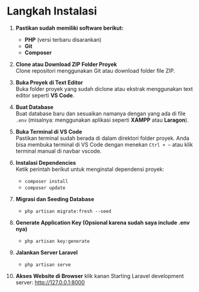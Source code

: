 # Langkah Instalasi

1. **Pastikan sudah memiliki software berikut:**
   - **PHP** (versi terbaru disarankan)
   - **Git**
   - **Composer**

2. **Clone atau Download ZIP Folder Proyek**  
   Clone repositori menggunakan Git atau download folder file ZIP.

3. **Buka Proyek di Text Editor**  
   Buka folder proyek yang sudah diclone atau ekstrak menggunakan text editor seperti **VS Code**.

4. **Buat Database**  
   Buat database baru dan sesuaikan namanya dengan yang ada di file `.env` (misalnya: menggunakan aplikasi seperti **XAMPP** atau **Laragon**).

5. **Buka Terminal di VS Code**  
   Pastikan terminal sudah berada di dalam direktori folder proyek. Anda bisa membuka terminal di VS Code dengan menekan `Ctrl + ~` atau klik terminal manual di navbar vscode.

6. **Instalasi Dependencies**  
   Ketik perintah berikut untuk menginstal dependensi proyek:
    - `composer install`
    - `composer update`
7. **Migrasi dan Seeding Database**  
    - `php artisan migrate:fresh --seed`

8. **Generate Application Key (Opsional karena sudah saya include .env nya)**  
    - `php artisan key:generate`

9. **Jalankan Server Laravel**  
    - `php artisan serve`

10. **Akses Website di Browser**
    klik kanan
    Starting Laravel development server: http://127.0.0.1:8000
